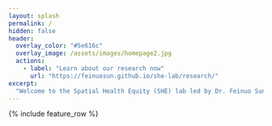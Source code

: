 ```yaml
---
layout: splash
permalink: /
hidden: false
header:
  overlay_color: "#5e616c"
  overlay_image: /assets/images/homepage2.jpg
  actions:
    - label: "Learn about our research now"
      url: "https://feinuosun.github.io/she-lab/research/"
excerpt: 
  "Welcome to the Spatial Health Equity (SHE) lab led by Dr. Feinuo Sun at UTA. We are dedicated to addressing spatial disparities in population health outcomes, with a particular focus on chronic pain and its associated consequences such as disability and substance addiction. Our current research aims to understand the multifaceted spatial dimensions (e.g., rural/urban, natural environments, policies, and neighborhood features) that shape pain disparities at both individual and ecological levels."
---
```


{% include feature_row %}

